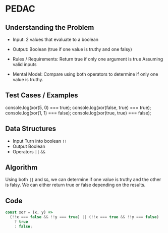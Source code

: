 # PEDAC

## Understanding the Problem

- Input:
  2 values that evaluate to a boolean
- Output:
  Boolean (true if one value is truthy and one falsy)

- Rules / Requirements:
  Return true if only one argument is true
  Assuming valid inputs

- Mental Model:
  Compare using both operators to determine if only one value is truthy.

## Test Cases / Examples

console.log(xor(5, 0) === true);
console.log(xor(false, true) === true);
console.log(xor(1, 1) === false);
console.log(xor(true, true) === false);

## Data Structures

- Input
  Turn into boolean `!!`
- Output
  Boolean
- Operators
  `||` `&&`

## Algorithm

Using both `||` and `&&`, we can determine if one value is truthy and the other is falsy.
We can either return true or false depending on the results.

## Code

```js
const xor = (x, y) =>
  (!!x === false && !!y === true) || (!!x === true && !!y === false)
    ? true
    : false;
```
